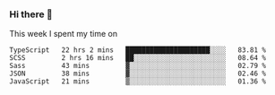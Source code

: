 ### Hi there 👋

<!--
**qiruohan/qiruohan** is a ✨ _special_ ✨ repository because its `README.md` (this file) appears on your GitHub profile.

Here are some ideas to get you started:

- 🔭 I’m currently working on ...
- 🌱 I’m currently learning ...
- 👯 I’m looking to collaborate on ...
- 🤔 I’m looking for help with ...
- 💬 Ask me about ...
- 📫 How to reach me: ...
- 😄 Pronouns: ...
- ⚡ Fun fact: ...
-->

This week I spent my time on 
<!--START_SECTION:waka-->
```text
TypeScript   22 hrs 2 mins   █████████████████████░░░░   83.81 % 
SCSS         2 hrs 16 mins   ██░░░░░░░░░░░░░░░░░░░░░░░   08.64 % 
Sass         43 mins         ▓░░░░░░░░░░░░░░░░░░░░░░░░   02.79 % 
JSON         38 mins         ▓░░░░░░░░░░░░░░░░░░░░░░░░   02.46 % 
JavaScript   21 mins         ▒░░░░░░░░░░░░░░░░░░░░░░░░   01.36 % 
```
<!--END_SECTION:waka-->
